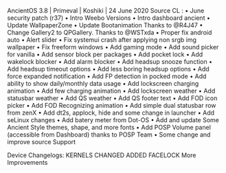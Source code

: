 AncientOS 3.8 | Primeval | Koshiki | 24 June 2020 Source CL : • June security patch (r37) • Intro Weebo Versions • Intro dashboard ancient • Update WallpaperZone • Update Bootanimation Thanks to @R4J47 • Change Gallery2 to QPGallery. Thanks to @WSTxda • Proper fix android auto • Alert slider • Fix systemui crash after applying non srgb img wallpaper • Fix freeform windows • Add gaming mode • Add sound picker for vanilla • Add sensor block per packages • Add pocket lock • Add wakelock blocker • Add alarm blocker • Add headsup snooze function • Add headsup timeout options • Add less boring headsup options • Add force expanded notification • Add FP detection in pocked mode • Add ability to show daily/monthly data usage • Add lockscreen charging animation • Add few charging animation • Add lockscreen weather • Add statusbar weather • Add QS weather • Add QS footer text • Add FOD icon picker • Add FOD Recognizing animation • Add simple dual statusbar row from zenX • Add dt2s, applock, hide and some change in launcher • Add seLinux changes • Add batery meter from Dot-OS • Add and update Some Ancient Style themes, shape, and more fonts • Add POSP Volume panel (accessible from Dashboard) thanks to POSP Team • Some change and improve source Support

Device Changelogs:
KERNELS CHANGED
ADDED FACELOCK
More Improvements
